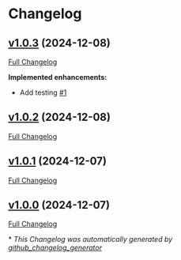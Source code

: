# Changelog

## [v1.0.3](https://github.com/uluumbch/quill-synonym/tree/v1.0.3) (2024-12-08)

[Full Changelog](https://github.com/uluumbch/quill-synonym/compare/v1.0.2...v1.0.3)

**Implemented enhancements:**

- Add testing [\#1](https://github.com/uluumbch/quill-synonym/issues/1)

## [v1.0.2](https://github.com/uluumbch/quill-synonym/tree/v1.0.2) (2024-12-08)

[Full Changelog](https://github.com/uluumbch/quill-synonym/compare/v1.0.1...v1.0.2)

## [v1.0.1](https://github.com/uluumbch/quill-synonym/tree/v1.0.1) (2024-12-07)

[Full Changelog](https://github.com/uluumbch/quill-synonym/compare/v1.0.0...v1.0.1)

## [v1.0.0](https://github.com/uluumbch/quill-synonym/tree/v1.0.0) (2024-12-07)

[Full Changelog](https://github.com/uluumbch/quill-synonym/compare/e9ad23466615f87ba923119fe529145fe83e5ec0...v1.0.0)



\* *This Changelog was automatically generated by [github_changelog_generator](https://github.com/github-changelog-generator/github-changelog-generator)*
